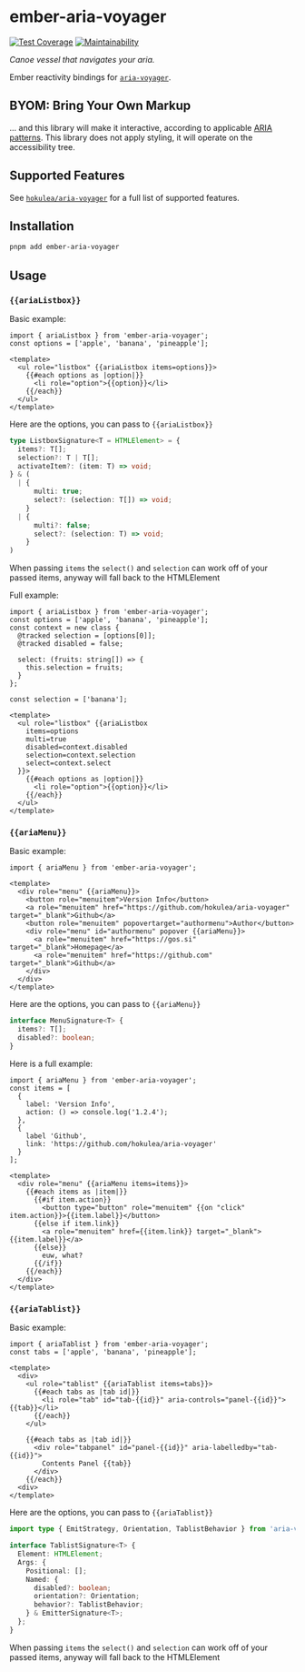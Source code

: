 # ember-aria-voyager

[![Test Coverage](https://api.codeclimate.com/v1/badges/6bd88c10540e66d94e2a/test_coverage)](https://codeclimate.com/github/hokulea/aria-voyager/test_coverage)
[![Maintainability](https://api.codeclimate.com/v1/badges/6bd88c10540e66d94e2a/maintainability)](https://codeclimate.com/github/hokulea/aria-voyager/maintainability)

_Canoe vessel that navigates your aria._

Ember reactivity bindings for [`aria-voyager`](https://github.com/hokulea/aria-voyager).

## BYOM: Bring Your Own Markup

... and this library will make it interactive, according to applicable [ARIA
patterns](https://www.w3.org/WAI/ARIA/apg/patterns/). This library does not
apply styling, it will operate on the accessibility tree.

## Supported Features

See [`hokulea/aria-voyager`](https://github.com/hokulea/aria-voyager/) for a
full list of supported features.

## Installation

```sh
pnpm add ember-aria-voyager
```

## Usage

### `{{ariaListbox}}`

Basic example:

```glimmer-ts
import { ariaListbox } from 'ember-aria-voyager';
const options = ['apple', 'banana', 'pineapple'];

<template>
  <ul role="listbox" {{ariaListbox items=options}}>
    {{#each options as |option|}}
      <li role="option">{{option}}</li>
    {{/each}}
  </ul>
</template>
```

Here are the options, you can pass to `{{ariaListbox}}`

```ts
type ListboxSignature<T = HTMLElement> = {
  items?: T[];
  selection?: T | T[];
  activateItem?: (item: T) => void;
} & (
  | {
      multi: true;
      select?: (selection: T[]) => void;
    }
  | {
      multi?: false;
      select?: (selection: T) => void;
    }
)
```

When passing `items` the `select()` and `selection` can work off of your passed items, anyway will fall back to the HTMLElement

Full example:

```glimmer-ts
import { ariaListbox } from 'ember-aria-voyager';
const options = ['apple', 'banana', 'pineapple'];
const context = new class {
  @tracked selection = [options[0]];
  @tracked disabled = false;
  
  select: (fruits: string[]) => {
    this.selection = fruits;
  }
};

const selection = ['banana'];

<template>
  <ul role="listbox" {{ariaListbox 
    items=options
    multi=true
    disabled=context.disabled
    selection=context.selection
    select=context.select
  }}>
    {{#each options as |option|}}
      <li role="option">{{option}}</li>
    {{/each}}
  </ul>
</template>
```

### `{{ariaMenu}}`

Basic example:

```glimmer-ts
import { ariaMenu } from 'ember-aria-voyager';

<template>
  <div role="menu" {{ariaMenu}}>
    <button role="menuitem">Version Info</button>
    <a role="menuitem" href="https://github.com/hokulea/aria-voyager" target="_blank">Github</a>
    <button role="menuitem" popovertarget="authormenu">Author</button>
    <div role="menu" id="authormenu" popover {{ariaMenu}}>
      <a role="menuitem" href="https://gos.si"  target="_blank">Homepage</a>
      <a role="menuitem" href="https://github.com" target="_blank">Github</a>
    </div>
  </div>
</template>
```

Here are the options, you can pass to `{{ariaMenu}}`

```ts
interface MenuSignature<T> {
  items?: T[];
  disabled?: boolean;
}
```

Here is a full example:

```glimmer-ts
import { ariaMenu } from 'ember-aria-voyager';
const items = [
  {
    label: 'Version Info',
    action: () => console.log('1.2.4');
  },
  {
    label 'Github',
    link: 'https://github.com/hokulea/aria-voyager'
  }
];

<template>
  <div role="menu" {{ariaMenu items=items}}>
    {{#each items as |item|}}
      {{#if item.action}}
        <button type="button" role="menuitem" {{on "click" item.action}}>{{item.label}}</button>
      {{else if item.link}}
        <a role="menuitem" href={{item.link}} target="_blank">{{item.label}}</a>
      {{else}}
        euw, what?
      {{/if}}
    {{/each}}
  </div>
</template>
```

### `{{ariaTablist}}`

Basic example:

```glimmer-ts
import { ariaTablist } from 'ember-aria-voyager';
const tabs = ['apple', 'banana', 'pineapple'];

<template>
  <div>
    <ul role="tablist" {{ariaTablist items=tabs}}>
      {{#each tabs as |tab id|}}
        <li role="tab" id="tab-{{id}}" aria-controls="panel-{{id}}">{{tab}}</li>
      {{/each}}
    </ul>

    {{#each tabs as |tab id|}}
      <div role="tabpanel" id="panel-{{id}}" aria-labelledby="tab-{{id}}">
        Contents Panel {{tab}}
      </div>
    {{/each}}
  <div>
</template>
```

Here are the options, you can pass to `{{ariaTablist}}`

```ts
import type { EmitStrategy, Orientation, TablistBehavior } from 'aria-voyager';

interface TablistSignature<T> {
  Element: HTMLElement;
  Args: {
    Positional: [];
    Named: {
      disabled?: boolean;
      orientation?: Orientation;
      behavior?: TablistBehavior;
    } & EmitterSignature<T>;
  };
}
```

When passing `items` the `select()` and `selection` can work off of your passed items, anyway will fall back to the HTMLElement
